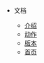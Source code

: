 * 文档

  * [介绍](./intro/README.md.md)
  * [动作](./actions/README.md)
  * [版本](./changelog.md)
  * [首页](/)
